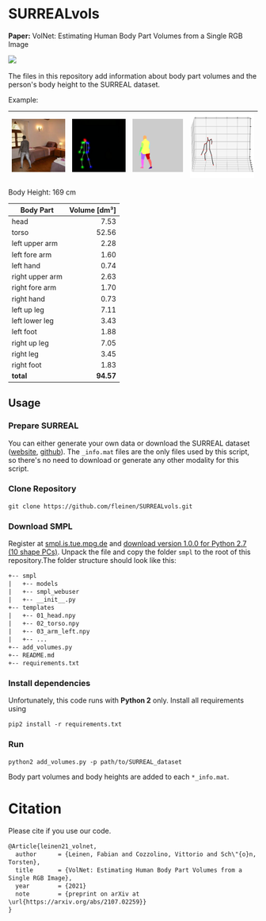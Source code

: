 # SURREALvols

**Paper:** VolNet: Estimating Human Body Part Volumes from a Single RGB Image

<a href="https://arxiv.org/abs/2107.02259"><img src="https://img.shields.io/badge/arXiv-2107.02259.svg"></a>

The files in this repository add information about body part volumes and the person's body height to the SURREAL dataset. 

Example:

| ![alt text](images/rgb.png) | ![alt text](images/pose2d.png) | ![alt text](images/segm.png) | ![alt text](images/pose3d.png) |
|-|-|-|-|

Body Height: 169 cm 

| Body Part       | Volume [dm³] |
| --------------- | -------------:|
| head            |  7.53         |
| torso           | 52.56         |
| left upper arm  |  2.28         |
| left fore arm   |  1.60         |
| left hand       |  0.74         |
| right upper arm |  2.63         |
| right fore arm  |  1.70         |
| right hand      |  0.73         |
| left up leg     |  7.11         |
| left lower leg  |  3.43         |
| left foot       |  1.88         |
| right up leg    |  7.05         |
| right leg       |  3.45         |
| right foot      |  1.83         |
| **total**           | **94.57**         |

## Usage
### Prepare SURREAL
You can either generate your own data or download the SURREAL dataset ([website](https://www.di.ens.fr/willow/research/surreal/data/), [github](https://github.com/gulvarol/surreal)). The `_info.mat` files are the only files used by this script, so there's no need to download or generate any other modality for this script.


### Clone Repository
```
git clone https://github.com/fleinen/SURREALvols.git 
```

### Download SMPL
Register at [smpl.is.tue.mpg.de](https://smpl.is.tue.mpg.de/) and [download version 1.0.0 for Python 2.7 (10 shape PCs)](https://psfiles.is.tuebingen.mpg.de/downloads/smpl/SMPL_python_v-1-0-0-zip). Unpack the file and copy the folder `smpl` to the root of this repository.The folder structure should look like this:

```
+-- smpl
|   +-- models
|   +-- smpl_webuser
|   +-- __init__.py
+-- templates
|   +-- 01_head.npy
|   +-- 02_torso.npy
|   +-- 03_arm_left.npy
|   +-- ...
+-- add_volumes.py
+-- README.md
+-- requirements.txt
```

### Install dependencies
Unfortunately, this code runs with **Python 2** only. Install all requirements using
```
pip2 install -r requirements.txt
```

### Run
```
python2 add_volumes.py -p path/to/SURREAL_dataset
```
Body part volumes and body heights are added to each `*_info.mat`. 

# Citation
Please cite if you use our code.
```
@Article{leinen21_volnet,
  author      = {Leinen, Fabian and Cozzolino, Vittorio and Sch\"{o}n, Torsten},
  title       = {VolNet: Estimating Human Body Part Volumes from a Single RGB Image},
  year        = {2021}
  note        = {preprint on arXiv at \url{https://arxiv.org/abs/2107.02259}}
}

```
